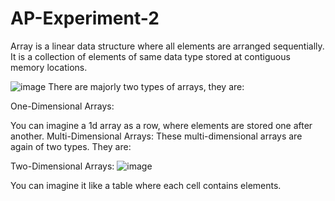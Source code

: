 # AP-Experiment-2
Array is a linear data structure where all elements are arranged sequentially. It is a collection of elements of same data type stored at contiguous memory locations. 

![image](https://github.com/user-attachments/assets/a06a8a53-ceb7-42d2-bcf4-9828a7de223c)
There are majorly two types of arrays, they are:

One-Dimensional Arrays: 

You can imagine a 1d array as a row, where elements are stored one after another.
Multi-Dimensional Arrays:
These multi-dimensional arrays are again of two types. They are:

Two-Dimensional Arrays:
![image](https://github.com/user-attachments/assets/c99a85cb-a52a-43ee-bc9a-f50b4e636c9e)

You can imagine it like a table where each cell contains elements.

